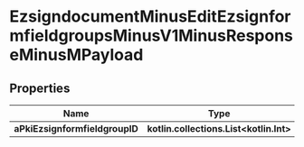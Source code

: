 
# EzsigndocumentMinusEditEzsignformfieldgroupsMinusV1MinusResponseMinusMPayload

## Properties
Name | Type | Description | Notes
------------ | ------------- | ------------- | -------------
**aPkiEzsignformfieldgroupID** | **kotlin.collections.List&lt;kotlin.Int&gt;** |  | 



